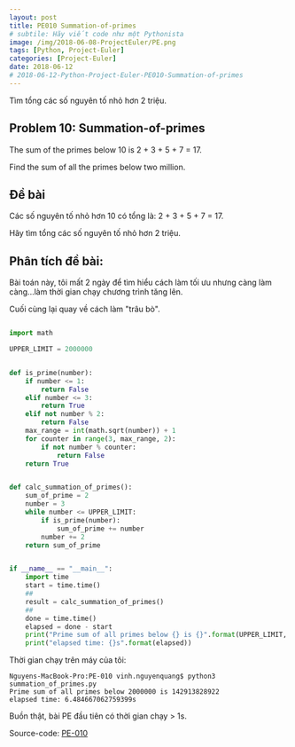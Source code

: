 ```yaml
---
layout: post
title: PE010 Summation-of-primes
# subtile: Hãy viết code như một Pythonista
image: /img/2018-06-08-ProjectEuler/PE.png
tags: [Python, Project-Euler]
categories: [Project-Euler]
date: 2018-06-12
# 2018-06-12-Python-Project-Euler-PE010-Summation-of-primes
---
```

Tìm tổng các số nguyên tố nhỏ hơn 2 triệu.


## Problem 10: Summation-of-primes
The sum of the primes below 10 is 2 + 3 + 5 + 7 = 17.

Find the sum of all the primes below two million.



## Đề bài
Các số nguyên tố nhỏ hơn 10 có tổng là:  2 + 3 + 5 + 7 = 17.

Hãy tìm tổng các số nguyên tố nhỏ hơn 2 triệu.

## Phân tích đề bài:
Bài toán này, tôi mất 2 ngày để tìm hiểu cách làm tối ưu nhưng càng làm càng...làm thời gian chạy chương trình tăng lên.

Cuối cùng lại quay về cách làm "trâu bò".


```Python

import math

UPPER_LIMIT = 2000000


def is_prime(number):
    if number <= 1:
        return False
    elif number <= 3:
        return True
    elif not number % 2:
        return False
    max_range = int(math.sqrt(number)) + 1
    for counter in range(3, max_range, 2):
        if not number % counter:
            return False
    return True


def calc_summation_of_primes():
    sum_of_prime = 2
    number = 3
    while number <= UPPER_LIMIT:
        if is_prime(number):
            sum_of_prime += number
        number += 2
    return sum_of_prime


if __name__ == "__main__":
    import time
    start = time.time()
    ##
    result = calc_summation_of_primes()
    ##
    done = time.time()
    elapsed = done - start
    print("Prime sum of all primes below {} is {}".format(UPPER_LIMIT, result))
    print("elapsed time: {}s".format(elapsed))


```

Thời gian chạy trên máy của tôi:
```
Nguyens-MacBook-Pro:PE-010 vinh.nguyenquang$ python3 summation_of_primes.py
Prime sum of all primes below 2000000 is 142913828922
elapsed time: 6.484667062759399s

```

Buồn thật, bài PE đầu tiên có thời gian chạy > 1s.

Source-code:
[PE-010](https://github.com/quangvinh86/python-projecteuler/tree/master/PE-010)
